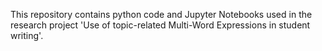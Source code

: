 This repository contains python code and Jupyter Notebooks used in the research project 'Use of topic-related Multi-Word Expressions in student writing'. 
